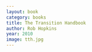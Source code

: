 ```yaml
---
layout: book
category: books
title: The Transition Handbook
author: Rob Hopkins
year: 2010
image: tth.jpg
---
```


